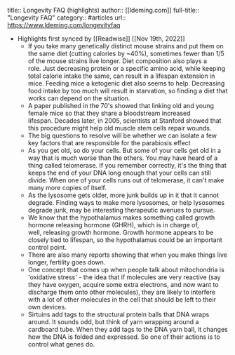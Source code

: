 title:: Longevity FAQ (highlights)
author:: [[ldeming.com]]
full-title:: "Longevity FAQ"
category:: #articles
url:: https://www.ldeming.com/longevityfaq

- Highlights first synced by [[Readwise]] [[Nov 19th, 2022]]
	- If you take many genetically distinct mouse strains and put them on the same diet (cutting calories by ~40%), sometimes fewer than 1/5 of the mouse strains live longer. Diet composition also plays a role. Just decreasing protein or a specific amino acid, while keeping total calorie intake the same, can result in a lifespan extension in mice. Feeding mice a ketogenic diet also seems to help. Decreasing food intake by too much will result in starvation, so finding a diet that works can depend on the situation.
	- A paper published in the 70's showed that linking old and young female mice so that they share a bloodstream increased lifespan. Decades later, in 2005, scientists at Stanford showed that this procedure might help old muscle stem cells repair wounds.
	- The big questions to resolve will be whether we can isolate a few key factors that are responsible for the parabiosis effect
	- As you get old, so do your cells. But some of your cells get old in a way that is much worse than the others. You may have heard of a thing called telomerase. If you remember correctly, it's the thing that keeps the end of your DNA long enough that your cells can still divide. When one of your cells runs out of telomerase, it can't make many more copies of itself.
	- As the lysosome gets older, more junk builds up in it that it cannot degrade. Finding ways to make more lysosomes, or help lysosomes degrade junk, may be interesting therapeutic avenues to pursue.
	- We know that the hypothalamus makes something called growth hormone releasing hormone (GHRH), which is in charge of, well, releasing growth hormone. Growth hormone appears to be closely tied to lifespan, so the hypothalamus could be an important control point.
	- There are also many reports showing that when you make things live longer, fertility goes down.
	- One concept that comes up when people talk about mitochondria is 'oxidative stress' - the idea that if molecules are very reactive (say they have oxygen, acquire some extra electrons, and now want to discharge them onto other molecules), they are likely to interfere with a lot of other molecules in the cell that should be left to their own devices.
	- Sirtuins add tags to the structural protein balls that DNA wraps around. It sounds odd, but think of yarn wrapping around a cardboard tube. When they add tags to the DNA yarn ball, it changes how the DNA is folded and expressed. So one of their actions is to control what genes do.